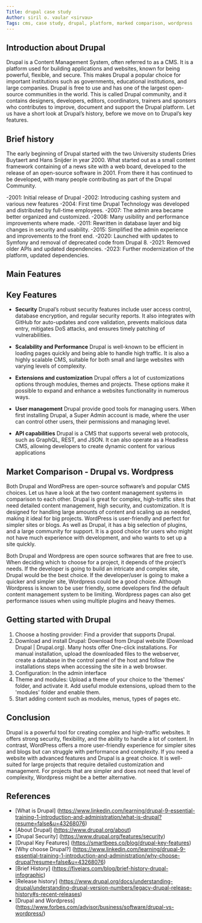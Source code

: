 ```yaml
---
Title: drupal case study
Author: siril o. vaular <sirvau>
Tags: cms, case study, drupal, platform, marked comparison, wordpress
---
```


## Introduction about Drupal

Drupal is a Content Management System, often referred to as a CMS. It is a platform used for building applications and websites, known for being powerful, flexible, and secure. This makes Drupal a popular choice for important institutions such as governments, educational institutions, and large companies. Drupal is free to use and has one of the largest open-source communities in the world. This is called Drupal community, and it contains designers, developers, editors, coordinators, trainers and sponsors who contributes to improve, document and support the Drupal platform.
Let us have a short look at Drupal’s history, before we move on to Drupal’s key features.

## Brief history

The early beginning of Drupal started with the two University students Dries Buytaert and Hans Snijder in year 2000. What started out as a small content framework containing of a news site with a web board, developed to the release of an open-source software in 2001. From there it has continued to be developed, with many people contributing as part of the Drupal Community.

-2001: Initial release of Drupal
-2002: Introducing cashing system and various new features
-2004: First time Drupal Technology was developed and distributed by full-time employees.
-2007: The admin area became better organized and customized.
-2008: Many usibility and performance improvements where made.
-2011: Rewritten in database layer and big changes in security and usability.
-2015: Simplified the admin experience and improvements to the front end.
-2020: Launched with updates to Symfony and removal of deprecated code from Drupal 8.
-2021: Removed older APIs and updated dependencies.
-2023: Further modernization of the platform, updated dependencies.

## Main Features

## Key Features

- **Security** Drupal’s robust security features include user access control, database encryption, and regular security reports. It also integrates with GitHub for auto-updates and core validation, prevents malicious data entry, mitigates DoS attacks, and ensures timely patching of vulnerabilities.

- **Scalability and Performance** Drupal is well-known to be efficient in loading pages quickly and being able to handle high traffic. It is also a highly scalable CMS, suitable for both small and large websites with varying levels of complexity.

- **Extensions and customization** Drupal offers a lot of customizations options through modules, themes and projects. These options make it possible to expand and enhance a websites functionality in numerous ways.

- **User management** Drupal provide good tools for managing users. When first installing Drupal, a Super Admin account is made, where the user can control other users, their permissions and managing level.

- **API capabilities** Drupal is a CMS that supports several web protocols, such as GraphQL, REST, and JSON. It can also operate as a Headless CMS, allowing developers to create dynamic content for various applications

## Market Comparison - Drupal vs. Wordpress

Both Drupal and WordPress are open-source software’s and popular CMS choices. Let us have a look at the two content management systems in comparison to each other.
Drupal is great for complex, high-traffic sites that need detailed content management, high security, and customization. It is designed for handling large amounts of content and scaling up as needed, making it ideal for big projects.
WordPress is user-friendly and perfect for simpler sites or blogs. As well as Drupal, it has a big selection of plugins, and a large community for support. It is a good choice for users who might not have much experience with development, and who wants to set up a site quickly.

Both Drupal and Wordpress are open source softwares that are free to use. When deciding which to choose for a project, it depends of the project’s needs. If the developer is going to build an intricate and complex site, Drupal would be the best choice. If the developer/user is going to make a quicker and simpler site, Wordpress could be a good choice. Although Wordpress is known to be user friendly, some developers find the default content management system to be limiting. Wordpress pages can also get performance issues when using multiple plugins and heavy themes.

## Getting started with Drupal

1. Choose a hosting provider: Find a provider that supports Drupal.
2. Download and install Drupal: Download from Drupal website (Download Drupal | Drupal.org). Many hosts offer One-click installations. For manual installation, upload the downloaded files to the webserver, create a database in the control panel of the host and follow the installations steps when accessing the site in a web browser.
3. Configuration: In the admin interface
4. Theme and modules: Upload a theme of your choice to the 'themes' folder, and activate it. Add useful module extensions, upload them to the 'modules' folder and enable them.
5. Start adding content such as modules, menus, types of pages etc.

## Conclusion

Drupal is a powerful tool for creating complex and high-traffic websites. It offers strong security, flexibility, and the ability to handle a lot of content. In contrast, WordPress offers a more user-friendly experience for simpler sites and blogs but can struggle with performance and complexity. If you need a website with advanced features and Drupal is a great choice. It is well-suited for large projects that require detailed customization and management. For projects that are simpler and does not need that level of complexity, Wordpress might be a better alternative.

## References

- [What is Drupal] (https://www.linkedin.com/learning/drupal-9-essential-training-1-introduction-and-administration/what-is-drupal?resume=false&u=43268076)
- [About Drupal] (https://www.drupal.org/about)
- [Drupal Security] (https://www.drupal.org/features/security)
- [Drupal Key Features] (https://smartbees.co/blog/drupal-key-features)
- [Why choose Drupal?] (https://www.linkedin.com/learning/drupal-9-essential-training-1-introduction-and-administration/why-choose-drupal?resume=false&u=43268076)
- [Brief History] (https://fivejars.com/blog/brief-history-drupal-infographic)
- [Release history] (https://www.drupal.org/docs/understanding-drupal/understanding-drupal-version-numbers/legacy-drupal-release-history#s-recent-releases)
- [Drupal and Wordpress] (https://www.forbes.com/advisor/business/software/drupal-vs-wordpress/)
